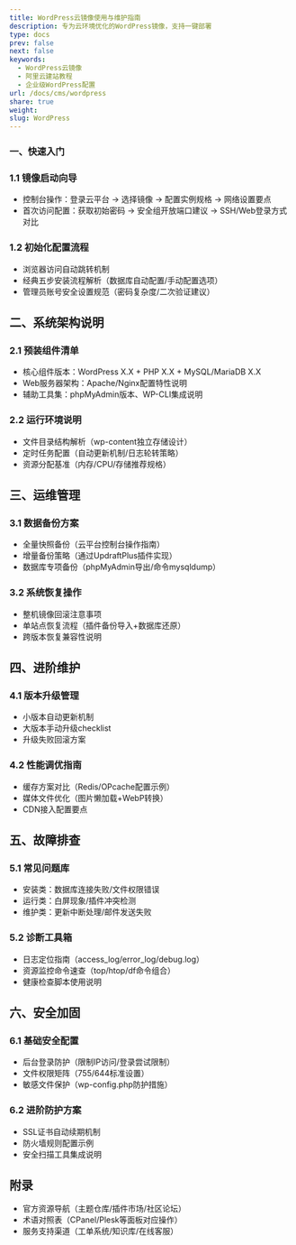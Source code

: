 ```yaml
---
title: WordPress云镜像使用与维护指南
description: 专为云环境优化的WordPress镜像，支持一键部署
type: docs
prev: false
next: false
keywords:
  - WordPress云镜像
  - 阿里云建站教程
  - 企业级WordPress配置
url: /docs/cms/wordpress
share: true
weight: 
slug: WordPress
---
```


### 一、快速入门
### 1.1 镜像启动向导
- 控制台操作：登录云平台 → 选择镜像 → 配置实例规格 → 网络设置要点
- 首次访问配置：获取初始密码 → 安全组开放端口建议 → SSH/Web登录方式对比

### 1.2 初始化配置流程
- 浏览器访问自动跳转机制
- 经典五步安装流程解析（数据库自动配置/手动配置选项）
- 管理员账号安全设置规范（密码复杂度/二次验证建议）

## 二、系统架构说明
### 2.1 预装组件清单
- 核心组件版本：WordPress X.X + PHP X.X + MySQL/MariaDB X.X
- Web服务器架构：Apache/Nginx配置特性说明
- 辅助工具集：phpMyAdmin版本、WP-CLI集成说明

### 2.2 运行环境说明
- 文件目录结构解析（wp-content独立存储设计）
- 定时任务配置（自动更新机制/日志轮转策略）
- 资源分配基准（内存/CPU/存储推荐规格）

## 三、运维管理
### 3.1 数据备份方案
- 全量快照备份（云平台控制台操作指南）
- 增量备份策略（通过UpdraftPlus插件实现）
- 数据库专项备份（phpMyAdmin导出/命令mysqldump）

### 3.2 系统恢复操作
- 整机镜像回滚注意事项
- 单站点恢复流程（插件备份导入+数据库还原）
- 跨版本恢复兼容性说明

## 四、进阶维护
### 4.1 版本升级管理
- 小版本自动更新机制
- 大版本手动升级checklist
- 升级失败回滚方案

### 4.2 性能调优指南
- 缓存方案对比（Redis/OPcache配置示例）
- 媒体文件优化（图片懒加载+WebP转换）
- CDN接入配置要点

## 五、故障排查
### 5.1 常见问题库
- 安装类：数据库连接失败/文件权限错误
- 运行类：白屏现象/插件冲突检测
- 维护类：更新中断处理/邮件发送失败

### 5.2 诊断工具箱
- 日志定位指南（access_log/error_log/debug.log）
- 资源监控命令速查（top/htop/df命令组合）
- 健康检查脚本使用说明

## 六、安全加固
### 6.1 基础安全配置
- 后台登录防护（限制IP访问/登录尝试限制）
- 文件权限矩阵（755/644标准设置）
- 敏感文件保护（wp-config.php防护措施）

### 6.2 进阶防护方案
- SSL证书自动续期机制
- 防火墙规则配置示例
- 安全扫描工具集成说明

## 附录
- 官方资源导航（主题仓库/插件市场/社区论坛）
- 术语对照表（CPanel/Plesk等面板对应操作）
- 服务支持渠道（工单系统/知识库/在线客服）